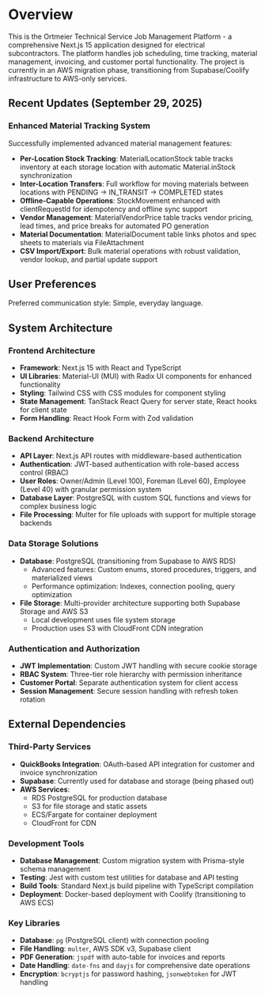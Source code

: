 # Overview

This is the Ortmeier Technical Service Job Management Platform - a comprehensive Next.js 15 application designed for electrical subcontractors. The platform handles job scheduling, time tracking, material management, invoicing, and customer portal functionality. The project is currently in an AWS migration phase, transitioning from Supabase/Coolify infrastructure to AWS-only services.

## Recent Updates (September 29, 2025)

### Enhanced Material Tracking System
Successfully implemented advanced material management features:
- **Per-Location Stock Tracking**: MaterialLocationStock table tracks inventory at each storage location with automatic Material.inStock synchronization
- **Inter-Location Transfers**: Full workflow for moving materials between locations with PENDING → IN_TRANSIT → COMPLETED states
- **Offline-Capable Operations**: StockMovement enhanced with clientRequestId for idempotency and offline sync support
- **Vendor Management**: MaterialVendorPrice table tracks vendor pricing, lead times, and price breaks for automated PO generation
- **Material Documentation**: MaterialDocument table links photos and spec sheets to materials via FileAttachment
- **CSV Import/Export**: Bulk material operations with robust validation, vendor lookup, and partial update support

## User Preferences

Preferred communication style: Simple, everyday language.

## System Architecture

### Frontend Architecture
- **Framework**: Next.js 15 with React and TypeScript
- **UI Libraries**: Material-UI (MUI) with Radix UI components for enhanced functionality
- **Styling**: Tailwind CSS with CSS modules for component styling
- **State Management**: TanStack React Query for server state, React hooks for client state
- **Form Handling**: React Hook Form with Zod validation

### Backend Architecture
- **API Layer**: Next.js API routes with middleware-based authentication
- **Authentication**: JWT-based authentication with role-based access control (RBAC)
- **User Roles**: Owner/Admin (Level 100), Foreman (Level 60), Employee (Level 40) with granular permission system
- **Database Layer**: PostgreSQL with custom SQL functions and views for complex business logic
- **File Processing**: Multer for file uploads with support for multiple storage backends

### Data Storage Solutions
- **Database**: PostgreSQL (transitioning from Supabase to AWS RDS)
  - Advanced features: Custom enums, stored procedures, triggers, and materialized views
  - Performance optimization: Indexes, connection pooling, query optimization
- **File Storage**: Multi-provider architecture supporting both Supabase Storage and AWS S3
  - Local development uses file system storage
  - Production uses S3 with CloudFront CDN integration

### Authentication and Authorization
- **JWT Implementation**: Custom JWT handling with secure cookie storage
- **RBAC System**: Three-tier role hierarchy with permission inheritance
- **Customer Portal**: Separate authentication system for client access
- **Session Management**: Secure session handling with refresh token rotation

## External Dependencies

### Third-Party Services
- **QuickBooks Integration**: OAuth-based API integration for customer and invoice synchronization
- **Supabase**: Currently used for database and storage (being phased out)
- **AWS Services**: 
  - RDS PostgreSQL for production database
  - S3 for file storage and static assets
  - ECS/Fargate for container deployment
  - CloudFront for CDN

### Development Tools
- **Database Management**: Custom migration system with Prisma-style schema management
- **Testing**: Jest with custom test utilities for database and API testing
- **Build Tools**: Standard Next.js build pipeline with TypeScript compilation
- **Deployment**: Docker-based deployment with Coolify (transitioning to AWS ECS)

### Key Libraries
- **Database**: `pg` (PostgreSQL client) with connection pooling
- **File Handling**: `multer`, AWS SDK v3, Supabase client
- **PDF Generation**: `jspdf` with auto-table for invoices and reports
- **Date Handling**: `date-fns` and `dayjs` for comprehensive date operations
- **Encryption**: `bcryptjs` for password hashing, `jsonwebtoken` for JWT handling
